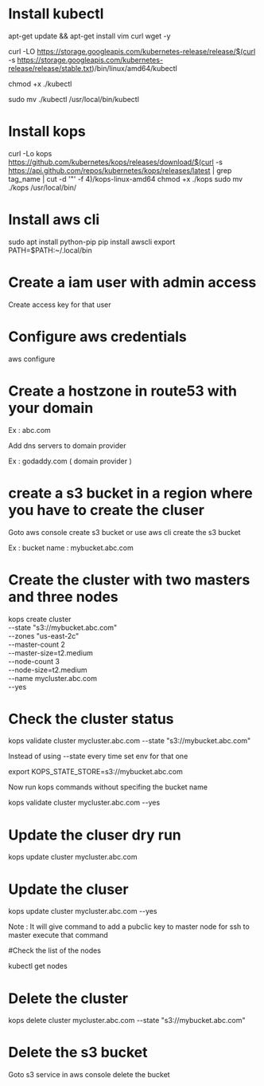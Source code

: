 # Install kubectl

apt-get update && apt-get install vim curl wget -y


curl -LO https://storage.googleapis.com/kubernetes-release/release/$(curl -s https://storage.googleapis.com/kubernetes-release/release/stable.txt)/bin/linux/amd64/kubectl

chmod +x ./kubectl

sudo mv ./kubectl /usr/local/bin/kubectl

# Install kops

curl -Lo kops https://github.com/kubernetes/kops/releases/download/$(curl -s https://api.github.com/repos/kubernetes/kops/releases/latest | grep tag_name | cut -d '"' -f 4)/kops-linux-amd64
chmod +x ./kops
sudo mv ./kops /usr/local/bin/

# Install aws cli

sudo apt install python-pip
pip install awscli
export PATH=$PATH:~/.local/bin

# Create a iam user with admin access

Create access key for that user


# Configure aws credentials

aws configure


# Create a hostzone in route53 with your domain

Ex : abc.com

Add dns servers to domain provider

Ex : godaddy.com ( domain provider )

# create a s3 bucket in a region where you have to create the cluser

Goto aws console create s3 bucket or use aws cli create the s3 bucket

Ex : bucket name : mybucket.abc.com


# Create the cluster with two masters and three nodes


kops create cluster \
       --state "s3://mybucket.abc.com" \
       --zones "us-east-2c"  \
       --master-count 2 \
       --master-size=t2.medium \
       --node-count 3 \
       --node-size=t2.medium \
       --name mycluster.abc.com \
       --yes

# Check the cluster status


kops validate cluster mycluster.abc.com --state "s3://mybucket.abc.com"	   


Instead of using --state every time  set env for that one



export KOPS_STATE_STORE=s3://mybucket.abc.com


Now run kops commands without specifing the bucket name


kops validate cluster mycluster.abc.com --yes


# Update the cluser dry run


kops update cluster mycluster.abc.com 


# Update the cluser

kops update cluster mycluster.abc.com  --yes


Note : It will give command to add a pubclic key to master node for ssh to master execute that command

#Check the list of the nodes

kubectl get nodes


# Delete the cluster

kops delete cluster mycluster.abc.com --state "s3://mybucket.abc.com"

# Delete the s3 bucket

Goto s3 service in aws console delete the bucket











	   

	   
